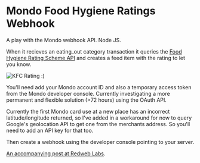 # Mondo Food Hygiene Ratings Webhook

A play with the Mondo webhook API. Node JS.

When it recieves an eating_out category transaction it queries the [Food Hygiene Rating Scheme API](http://api.ratings.food.gov.uk/help) and creates a feed item with the rating to let you know.

![KFC Rating :)](http://labs.redweb.com/wp-content/uploads/2016/03/fhr.png)

You'll need add your Mondo account ID and also a temporary access token from the Mondo developer console. Currently investigating a more permanent and flexible solution (>72 hours) using the OAuth API.

Currently the first Mondo card use at a new place has an incorrect latitude/longitude returned, so I've added in a workaround for now to query Google's geolocation API to get one from the merchants address. So you'll need to add an API key for that too.

Then create a webhook using the developer console pointing to your server.

[An accompanying post at Redweb Labs](http://labs.redweb.com/projects/codebar-hack-day-mondo/).
